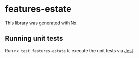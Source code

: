 # features-estate

This library was generated with [Nx](https://nx.dev).

## Running unit tests

Run `nx test features-estate` to execute the unit tests via [Jest](https://jestjs.io).
